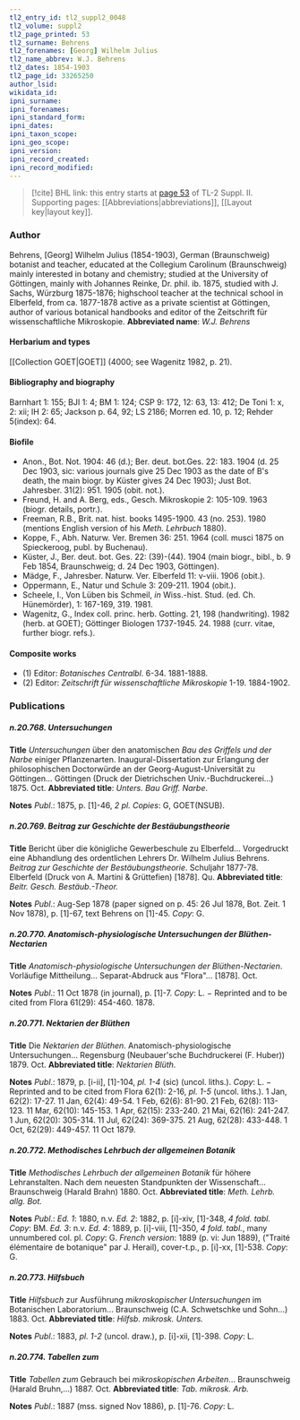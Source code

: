```yaml
---
tl2_entry_id: tl2_suppl2_0048
tl2_volume: suppl2
tl2_page_printed: 53
tl2_surname: Behrens
tl2_forenames: [Georg] Wilhelm Julius
tl2_name_abbrev: W.J. Behrens
tl2_dates: 1854-1903
tl2_page_id: 33265250
author_lsid: 
wikidata_id: 
ipni_surname: 
ipni_forenames: 
ipni_standard_form: 
ipni_dates: 
ipni_taxon_scope: 
ipni_geo_scope: 
ipni_version: 
ipni_record_created: 
ipni_record_modified:
---
```



> [!cite] BHL link: this entry starts at [page 53](https://www.biodiversitylibrary.org/page/33265250) of TL-2 Suppl. II.
> Supporting pages: [[Abbreviations|abbreviations]], [[Layout key|layout key]].

### Author

Behrens, \[Georg\] Wilhelm Julius (1854-1903), German (Braunschweig) botanist and teacher, educated at the Collegium Carolinum (Braunschweig) mainly interested in botany and chemistry; studied at the University of Göttingen, mainly with Johannes Reinke, Dr. phil. ib. 1875, studied with J. Sachs, Würzburg 1875-1876; highschool teacher at the technical school in Elberfeld, from ca. 1877-1878 active as a private scientist at Göttingen, author of various botanical handbooks and editor of the Zeitschrift für wissenschaftliche Mikroskopie. 
**Abbreviated name**: *W.J. Behrens*

#### Herbarium and types

[[Collection GOET|GOET]] (4000; see Wagenitz 1982, p. 21).

#### Bibliography and biography

Barnhart 1: 155; BJI 1: 4; BM 1: 124; CSP 9: 172, 12: 63, 13: 412; De Toni 1: x, 2: xii; IH 2: 65; Jackson p. 64, 92; LS 2186; Morren ed. 10, p. 12; Rehder 5(index): 64.

#### Biofile

- Anon., Bot. Not. 1904: 46 (d.); Ber. deut. bot.Ges. 22: 183. 1904 (d. 25 Dec 1903, sic: various journals give 25 Dec 1903 as the date of B's death, the main biogr. by Küster gives 24 Dec 1903); Just Bot. Jahresber. 31(2): 951. 1905 (obit. not.).
- Freund, H. and A. Berg, eds., Gesch. Mikroskopie 2: 105-109. 1963 (biogr. details, portr.).
- Freeman, R.B., Brit. nat. hist. books 1495-1900. 43 (no. 253). 1980 (mentions English version of his *Meth. Lehrbuch* 1880).
- Koppe, F., Abh. Naturw. Ver. Bremen 36: 251. 1964 (coll. musci 1875 on Spieckeroog, publ. by Buchenau).
- Küster, J., Ber. deut. bot. Ges. 22: (39)-(44). 1904 (main biogr., bibl., b. 9 Feb 1854, Braunschweig; d. 24 Dec 1903, Göttingen).
- Mädge, F., Jahresber. Naturw. Ver. Elberfeld 11: v-viii. 1906 (obit.).
- Oppermann, E., Natur und Schule 3: 209-211. 1904 (obit.).
- Scheele, I., Von Lüben bis Schmeil, *in* Wiss.-hist. Stud. (ed. Ch. Hünemörder), 1: 167-169, 319. 1981.
- Wagenitz, G., Index coll. princ. herb. Gotting. 21, 198 (handwriting). 1982 (herb. at GOET); Göttinger Biologen 1737-1945. 24. 1988 (curr. vitae, further biogr. refs.).

#### Composite works

- (1) Editor: *Botanisches Centralbl*. 6-34. 1881-1888.
- (2) Editor: *Zeitschrift für wissenschaftliche Mikroskopie* 1-19. 1884-1902.

### Publications

##### n.20.768. Untersuchungen

**Title**
*Untersuchungen* über den anatomischen *Bau des Griffels und der Narbe* einiger Pflanzenarten. Inaugural-Dissertation zur Erlangung der philosophischen Doctorwürde an der Georg-August-Universität zu Göttingen... Göttingen (Druck der Dietrichschen Univ.-Buchdruckerei...) 1875. Oct.
**Abbreviated title**: *Unters. Bau Griff. Narbe*.

**Notes**
*Publ*.: 1875, p. \[1\]-46, *2 pl. Copies*: G, GOET(NSUB).

##### n.20.769. Beitrag zur Geschichte der Bestäubungstheorie

**Title**
Bericht über die königliche Gewerbeschule zu Elberfeld... Vorgedruckt eine Abhandlung des ordentlichen Lehrers Dr. Wilhelm Julius Behrens. *Beitrag zur Geschichte der Bestäubungstheorie*. Schuljahr 1877-78. Elberfeld (Druck von A. Martini & Grüttefien) \[1878\]. Qu.
**Abbreviated title**: *Beitr. Gesch. Bestäub.-Theor.*

**Notes**
*Publ*.: Aug-Sep 1878 (paper signed on p. 45: 26 Jul 1878, Bot. Zeit. 1 Nov 1878), p. \[1\]-67, text Behrens on \[1\]-45. *Copy*: G.

##### n.20.770. Anatomisch-physiologische Untersuchungen der Blüthen-Nectarien

**Title**
*Anatomisch-physiologische Untersuchungen der Blüthen-Nectarien*. Vorläufige Mittheilung... Separat-Abdruck aus "Flora"... \[1878\]. Oct.

**Notes**
*Publ*.: 11 Oct 1878 (in journal), p. \[1\]-7. *Copy*: L. − Reprinted and to be cited from Flora 61(29): 454-460. 1878.

##### n.20.771. Nektarien der Blüthen

**Title**
Die *Nektarien der Blüthen*. Anatomisch-physiologische Untersuchungen... Regensburg (Neubauer'sche Buchdruckerei (F. Huber)) 1879. Oct.
**Abbreviated title**: *Nektarien Blüth.*

**Notes**
*Publ*.: 1879, p. \[i-ii\], \[1\]-104, *pl. 1-4* (sic) (uncol. liths.). *Copy*: L. − Reprinted and to be cited from Flora 62(1): 2-16, *pl. 1-5* (uncol. liths.). 1 Jan, 62(2): 17-27. 11 Jan, 62(4): 49-54. 1 Feb, 62(6): 81-90. 21 Feb, 62(8): 113-123. 11 Mar, 62(10): 145-153. 1 Apr, 62(15): 233-240. 21 Mai, 62(16): 241-247. 1 Jun, 62(20): 305-314. 11 Jul, 62(24): 369-375. 21 Aug, 62(28): 433-448. 1 Oct, 62(29): 449-457. 11 Oct 1879.

##### n.20.772. Methodisches Lehrbuch der allgemeinen Botanik

**Title**
*Methodisches Lehrbuch der allgemeinen Botanik* für höhere Lehranstalten. Nach dem neuesten Standpunkten der Wissenschaft... Braunschweig (Harald Brahn) 1880. Oct.
**Abbreviated title**: *Meth. Lehrb. allg. Bot.*

**Notes**
*Publ*.: *Ed. 1*: 1880, n.v.
*Ed. 2*: 1882, p. \[i\]-xiv, \[1\]-348, *4 fold. tabl. Copy*: BM.
*Ed. 3*: n.v.
*Ed. 4*: 1889, p. \[i\]-viii, \[1\]-350, *4 fold. tabl.*, many unnumbered col. pl. *Copy*: G.
*French version*: 1889 (p. vi: Jun 1889), ("Traité élémentaire de botanique" par J. Herail), cover-t.p., p. \[i\]-xx, \[1\]-538. *Copy*: G.

##### n.20.773. Hilfsbuch

**Title**
*Hilfsbuch* zur Ausführung *mikroskopischer Untersuchungen* im Botanischen Laboratorium... Braunschweig (C.A. Schwetschke und Sohn...) 1883. Oct.
**Abbreviated title**: *Hilfsb. mikrosk. Unters.*

**Notes**
*Publ*.: 1883, *pl. 1-2* (uncol. draw.), p. \[i\]-xii, \[1\]-398. *Copy*: L.

##### n.20.774. Tabellen zum

**Title**
*Tabellen zum* Gebrauch bei *mikroskopischen Arbeiten*... Braunschweig (Harald Bruhn,...) 1887. Oct.
**Abbreviated title**: *Tab. mikrosk. Arb.*

**Notes**
*Publ*.: 1887 (mss. signed Nov 1886), p. \[1\]-76. *Copy*: L.

